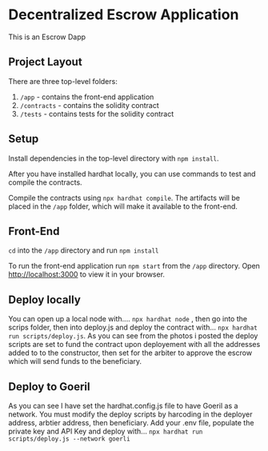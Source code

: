 # Decentralized Escrow Application

This is an Escrow Dapp 

## Project Layout

There are three top-level folders:

1. `/app` - contains the front-end application
2. `/contracts` - contains the solidity contract
3. `/tests` - contains tests for the solidity contract

## Setup

Install dependencies in the top-level directory with `npm install`.

After you have installed hardhat locally, you can use commands to test and compile the contracts.

Compile the contracts using `npx hardhat compile`. The artifacts will be placed in the `/app` folder, which will make it available to the front-end. 

## Front-End

`cd` into the `/app` directory and run `npm install`

To run the front-end application run `npm start` from the `/app` directory. Open [http://localhost:3000](http://localhost:3000) to view it in your browser.

## Deploy locally 

You can open up a local node with.... `npx hardhat node` , then go into the scrips folder, then into deploy.js and deploy the contract with... `npx hardhat run scripts/deploy.js`.  As you can see from the photos i posted the deploy scripts are set to fund the contract upon deployement with all the addresses added to to the constructor, then set for the arbiter to approve the escrow which will send funds to the beneficiary.

## Deploy to Goeril 

As you can see I have set the hardhat.config.js file to have Goeril as a network. You must modify the deploy scripts by harcoding in the deployer address, arbtier address, then beneficiary.  Add your .env file, populate the private key and API Key and deploy with... `npx hardhat run scripts/deploy.js --network goerli`
